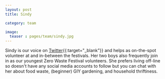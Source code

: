 ```yaml
---
layout: post
title: Sindy

category: team

image:
  teaser : pages/team/sindy.jpg
---
```


Sindy is our voice on [Twitter](https://twitter.com/ZeroWasteFest){{:target="_blank"}} and helps as on-the-spot volunteer at and in-between the festivals. Her two boys also frequently join in as our youngest Zero Waste Festival volunteers. She prefers living off-line so doesn't have any social media accounts to follow but you can chat with her about food waste, (beginner) GIY gardening, and household thriftiness. 